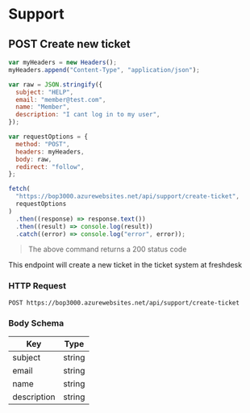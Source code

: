 # Support

<!--- GET --->

<!--- POST --->

## POST Create new ticket

```javascript
var myHeaders = new Headers();
myHeaders.append("Content-Type", "application/json");

var raw = JSON.stringify({
  subject: "HELP",
  email: "member@test.com",
  name: "Member",
  description: "I cant log in to my user",
});

var requestOptions = {
  method: "POST",
  headers: myHeaders,
  body: raw,
  redirect: "follow",
};

fetch(
  "https://bop3000.azurewebsites.net/api/support/create-ticket",
  requestOptions
)
  .then((response) => response.text())
  .then((result) => console.log(result))
  .catch((error) => console.log("error", error));
```

> The above command returns a 200 status code

This endpoint will create a new ticket in the ticket system at freshdesk

### HTTP Request

`POST https://bop3000.azurewebsites.net/api/support/create-ticket`

### Body Schema

| Key         | Type   |
| ----------- | ------ |
| subject     | string |
| email       | string |
| name        | string |
| description | string |

<!--- PUT --->

<!--- PATCH --->

<!--- DELETE --->
